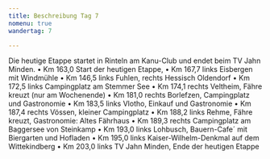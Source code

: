 ```yaml
---
title: Beschreibung Tag 7
nomenu: true
wandertag: 7

---
```


Die heutige Etappe startet in Rinteln am Kanu-Club und endet beim TV Jahn Minden.
•	Km 163,0 Start der heutigen Etappe,
•	Km 167,7 links Eisbergen mit Windmühle
•	Km 146,5 links Fuhlen, rechts Hessisch Oldendorf
•	Km 172,5 links Campingplatz am Stemmer See
•	Km 174,1 rechts Veltheim, Fähre kreuzt (nur am Wochenende)
•	Km 181,0 rechts Borlefzen, Campingplatz  und Gastronomie
•	Km 183,5 links Vlotho, Einkauf und Gastronomie
•	Km 187,4 rechts Vössen, kleiner Campingplatz
•	Km 188,2 links Rehme, Fähre kreuzt, Gastronomie: Altes Fährhaus
•	Km 189,3 rechts Campingplatz am Baggersee von Steinkamp
•	Km 193,0 links Lohbusch, Bauern-Cafe´ mit Biergarten und Hofladen
•	Km 195,0 links Kaiser-Wilhelm-Denkmal auf dem Wittekindberg
•	Km 203,0 links TV Jahn Minden, Ende der heutigen Etappe
